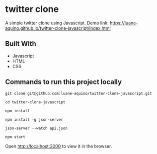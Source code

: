 # twitter clone

A simple twitter clone using Javascript. Demo link: https://luane-aquino.github.io/twitter-clone-javascript/index.html

## Built With

* Javascript
* HTML
* CSS

## Commands to run this project locally

`git clone git@github.com:luane-aquino/twitter-clone-javascript.git`

`cd twitter-clone-javascript`

`npm install`

`npm install -g json-server`

`json-server --watch api.json`

`npm start`

Open [http://localhost:3000](http://localhost:3000) to view it in the browser.
